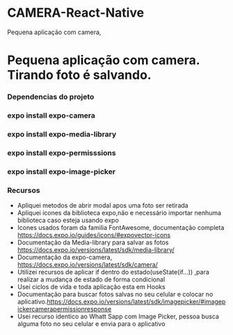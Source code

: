 # CAMERA-React-Native
Pequena aplicação com camera,
# Pequena aplicação com camera. Tirando foto é salvando.
### Dependencias do projeto
### expo install expo-camera
### expo install expo-media-library
### expo install expo-permisssions
### expo install expo-image-picker
### Recursos
- Apliquei metodos de abrir modal apos uma foto ser retirada
- Apliquei icones da biblioteca expo,não e necessário importar nenhuma biblioteca caso esteja usando expo
- Icones usados foram da familia  FontAwesome, documentação completa https://docs.expo.io/guides/icons/#expovector-icons
- Documentação da Media-library para salvar as fotos https://docs.expo.io/versions/latest/sdk/media-library/
- Documentação da expo-camera, https://docs.expo.io/versions/latest/sdk/camera/
- Utilizei recursos de aplicar if dentro do estado(useState(if...)) ,para realizar a mudança de estado de forma condicional
- Usei ciclos de vida e toda aplicação esta em Hooks
- Documentação para buscar fotos salvas no seu celular e colocar no aplicativo.https://docs.expo.io/versions/latest/sdk/imagepicker/#imagepickercamerapermissionresponse
- Usei recurso identico ao Whatt Sapp  com Image Picker, pessoa busca alguma foto no seu celular e envia para o aplicativo
